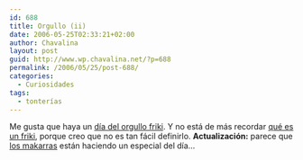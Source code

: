 ```yaml
---
id: 688
title: Orgullo (ii)
date: 2006-05-25T02:33:21+02:00
author: Chavalina
layout: post
guid: http://www.wp.chavalina.net/?p=688
permalink: /2006/05/25/post-688/
categories:
  - Curiosidades
tags:
  - tonterías
---
```

Me gusta que haya un <a href="http://www.elpais.es/vineta.html?d_date=20060525&#038;autor=Forges&#038;anchor=elpporopi&#038;xref=20060525elpepivin_1&#038;type=Tes&#038;k=Forges" target="_blank">d&iacute;a del orgullo friki</a>. Y no est&aacute; de m&aacute;s recordar <a href="http://es.wikipedia.org/wiki/Friki" target="_blank">qu&eacute; es un friki</a>, porque creo que no es tan f&aacute;cil definirlo. **Actualizaci&oacute;n:** parece que <a href="http://www.makarras.org/index.php" target="_blank">los makarras</a> est&aacute;n haciendo un especial del d&iacute;a&#8230;